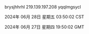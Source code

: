 brysjhhrhl 219.139.197.208 yqqlmgsycl

2024年 06月 28日 星期五 03:50:02 CST

2024年 06月 27日 星期四 19:50:02 GMT
